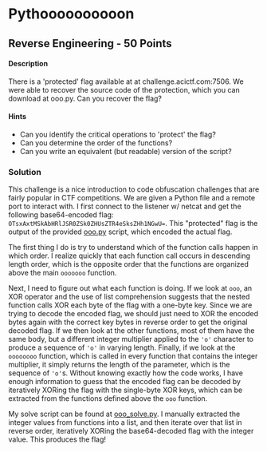 # Pythoooooooooon

## Reverse Engineering - 50 Points

#### Description

There is a 'protected' flag available at at challenge.acictf.com:7506.
We were able to recover the source code of the protection, which you can
download at ooo.py. Can you recover the flag?

#### Hints

- Can you identify the critical operations to 'protect' the flag?
- Can you determine the order of the functions?
- Can you write an equivalent (but readable) version of the script?

### Solution 

This challenge is a nice introduction to code obfuscation challenges that are
fairly popular in CTF competitions. We are given a Python file and a remote
port to interact with. I first connect to the listener w/ netcat and get the
following base64-encoded flag: `OTsxAxtMSkAbHRlJSR0ZSk0ZHUsZTR4eSksZHh1NGwU=`.
This "protected" flag is the output of the provided [ooo.py](ooo.py) script,
which encoded the actual flag.

The first thing I do is try to understand which of the function calls happen in 
which order. I realize quickly that each function call occurs in descending 
length order, which is the opposite order that the functions are organized 
above the main `ooooooo` function.

Next, I need to figure out what each function is doing. If we look at `ooo`, an 
XOR operator and the use of list comprehension suggests that the nested function
calls XOR each byte of the flag with a one-byte key. Since we are trying to
decode the encoded flag, we should just need to XOR the encoded bytes again with
the correct key bytes in reverse order to get the original decoded flag. If we
then look at the other functions, most of them have the same body, but a
different integer multiplier applied to the `'o'` character to produce a sequence
of `'o'` in varying length. Finally, if we look at the `oooooooo` function, which
is called in every function that contains the integer multiplier, it simply
returns the length of the parameter, which is the sequence of `'o'`s. Without
knowing exactly how the code works, I have enough information to guess that the
encoded flag can be decoded by iteratively XORing the flag with the single-byte
XOR keys, which can be extracted from the functions defined above the `ooo`
function.

My solve script can be found at [ooo_solve.py](ooo_solve.py). I manually
extracted the integer values from functions into a list, and then iterate over
that list in reverse order, iteratively XORing the base64-decoded flag with the
integer value. This produces the flag!
